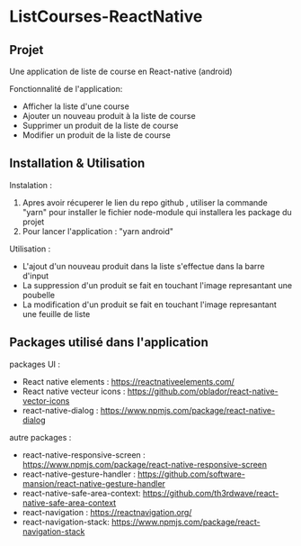 # ListCourses-ReactNative
## Projet 

Une application de liste de course en React-native (android)

Fonctionnalité de l'application:
- Afficher la liste d'une course
- Ajouter un nouveau produit à la liste de course
- Supprimer un produit de la liste de course
- Modifier un produit de la liste de course

## Installation & Utilisation

Instalation : 
1. Apres avoir récuperer le lien du repo github , utiliser la commande "yarn" pour installer le fichier node-module qui installera les package du projet
2. Pour lancer l'application : "yarn android" 

Utilisation : 
- L'ajout d'un nouveau produit dans la liste s'effectue dans la barre d'input
- La suppression d'un produit se fait en touchant l'image represantant une poubelle
- La modification d'un produit se fait en touchant l'image represantant une feuille de liste

## Packages utilisé dans l'application

packages UI : 
- React native elements : https://reactnativeelements.com/
- React native vecteur icons : https://github.com/oblador/react-native-vector-icons
- react-native-dialog : https://www.npmjs.com/package/react-native-dialog

autre packages : 
- react-native-responsive-screen : https://www.npmjs.com/package/react-native-responsive-screen
- react-native-gesture-handler : https://github.com/software-mansion/react-native-gesture-handler
- react-native-safe-area-context: https://github.com/th3rdwave/react-native-safe-area-context
- react-navigation : https://reactnavigation.org/
- react-navigation-stack: https://www.npmjs.com/package/react-navigation-stack
